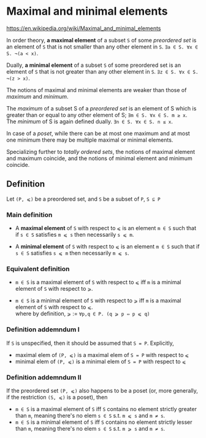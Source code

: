 # Maximal and minimal elements

https://en.wikipedia.org/wiki/Maximal_and_minimal_elements

In order theory, 
**a maximal element** 
of a subset `S` 
of some *preordered set* 
is an element of `S` that is 
not smaller than 
any other element in `S`. 
`∃a ∈ S. ∀x ∈ S. ¬(a < x)`.    

Dually, 
**a minimal element** 
of a subset `S` 
of some preordered set 
is an element of `S` 
that is not greater than 
any other element in `S`.
`∃z ∈ S. ∀x ∈ S. ¬(z > x)`.    

The notions of maximal and minimal elements 
are weaker than those of *maximum* and *minimum*.

The *maximum* of a subset S 
of a *preordered set* 
is an element of S 
which is greater than or equal 
to any other element of S; 
`∃m ∈ S. ∀x ∈ S. m ≥ x`.    
The *minimum* of S is again defined dually.
`∃n ∈ S. ∀x ∈ S. n ≤ x`.


In case of a *poset*, 
while there can be 
at most one maximum and 
at most one minimum 
there may be 
multiple maximal or minimal elements.

Specializing further to *totally ordered sets*, 
the notions of maximal element and maximum coincide, 
and the notions of minimal element and minimum coincide.


## Definition

Let 
`(P, ⩽)` be a preordered set, and 
`S` be a subset of `P`, `S ⊆ P`

### Main definition

* A **maximal element** of `S` with respect to `⩽` is an element `m ∈ S` such that if `s ∈ S` satisfies `m ⩽ s` then necessarily `s ⩽ m`.

* A **minimal element** of `S` with respect to `⩽` is an element `m ∈ S` such that if `s ∈ S` satisfies `s ⩽ m` then necessarily `m ⩽ s`.


### Equivalent definition

* `m ∈ S` is a maximal element of `S` with respect to `⩽` iff `m` is a minimal element of `S` with respect to `⩾`.

* `m ∈ S` is a minimal element of `S` with respect to `⩾` iff `m` is a maximal element of `S` with respect to `⩽`.   
  where by definition, `⩾` := `∀p,q ∈ P. (q ⩾ p ⇔ p ⩽ q)`


### Definition addemndum I

If `S` is unspecified, then it should be assumed that `S = P`. 
Explicitly,
- maximal elem of `(P, ⩽)` is a maximal elem of `S = P` with respect to `⩽`
- minimal elem of `(P, ⩽)` is a minimal elem of `S = P` with respect to `⩽`


### Definition addemndum II

If the preordered set `(P, ⩽)` also happens to be a poset 
(or, more generally, if the restriction `(S, ⩽)` is a poset), 
then
- `m ∈ S` is a maximal element of `S` iff `S` contains no element strictly greater than `m`, meaning there's no elem `s ∈ S` s.t. `m ⩽ s` and `m ≠ s`.
- `m ∈ S` is a minimal element of `S` iff `S` contains no element strictly lesser than `m`, meaning there's no elem `s ∈ S` s.t. `m ⩾ s` and `m ≠ s`.
